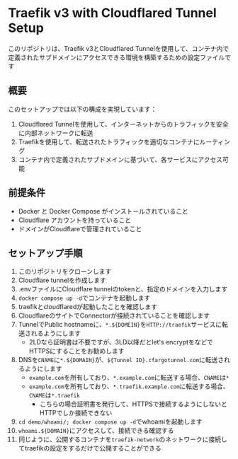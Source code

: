 # Traefik v3 with Cloudflared Tunnel Setup

このリポジトリは、Traefik v3とCloudflared Tunnelを使用して、コンテナ内で定義されたサブドメインにアクセスできる環境を構築するための設定ファイルです

## 概要

このセットアップでは以下の構成を実現しています：

1. Cloudflared Tunnelを使用して、インターネットからのトラフィックを安全に内部ネットワークに転送
1. Traefikを使用して、転送されたトラフィックを適切なコンテナにルーティング
1. コンテナ内で定義されたサブドメインに基づいて、各サービスにアクセス可能

## 前提条件

- Docker と Docker Compose がインストールされていること
- Cloudflare アカウントを持っていること
- ドメインがCloudflareで管理されていること

## セットアップ手順

1. このリポジトリをクローンします
1. Cloudflare tunnelを作成します
1. .envファイルにCloudflare tunnelのtokenと、指定のドメインを入力します
1. `docker compose up -d`でコンテナを起動します
1. traefikとcloudflaredが起動したことを確認します
1. CloudflareのサイトでConnectorが接続されていることを確認します
1. TunnelでPublic hostnameに、`*.${DOMEIN}`を`HTTP://traefik`サービスに転送されるようにします
    - 2LDなら証明書は不要ですが、3LD以降だとlet's encryptをなどでHTTPSにすることをお勧めします
1. DNSを`CNAME`に`*.${DOMAIN}`が、`${Tunnel ID}.cfargotunnel.com`に転送されるようにします
    - `example.com`を所有しており、`*.example.com`に転送する場合、`CNAME`は`*`
    - `example.com`を所有しており、`*.traefik.example.com`に転送する場合、`CNAME`は`*.traefik`
        - こちらの場合証明書を発行して、HTTPSで接続するようにしないとHTTPでしか接続できない
1. `cd demo/whoami/; docker compose up -d`でwhoamiを起動します
1. `whoami.${DOMAIN}`にアクセスして、接続できる確認する
1. 同じように、公開するコンテナを`traefik-network`のネットワークに接続してtraefikの設定をするだけで公開することができる
